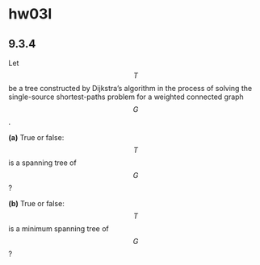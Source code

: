 # hw03l

## 9.3.4
Let $$T$$ be a tree constructed by Dijkstra’s algorithm in the process of solving the single-source shortest-paths problem for a weighted connected graph $$G$$.

**(a)** True or false: $$T$$ is a spanning tree of $$G$$?

**(b)** True or false: $$T$$ is a minimum spanning tree of $$G$$?

